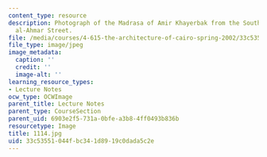 ```yaml
---
content_type: resource
description: Photograph of the Madrasa of Amir Khayerbak from the South on al-Darb
  al-Ahmar Street.
file: /media/courses/4-615-the-architecture-of-cairo-spring-2002/33c53551044fbc341d8919c0dada5c2e_1114.jpg
file_type: image/jpeg
image_metadata:
  caption: ''
  credit: ''
  image-alt: ''
learning_resource_types:
- Lecture Notes
ocw_type: OCWImage
parent_title: Lecture Notes
parent_type: CourseSection
parent_uid: 6903e2f5-731a-0bfe-a3b8-4ff0493b836b
resourcetype: Image
title: 1114.jpg
uid: 33c53551-044f-bc34-1d89-19c0dada5c2e
---
```

